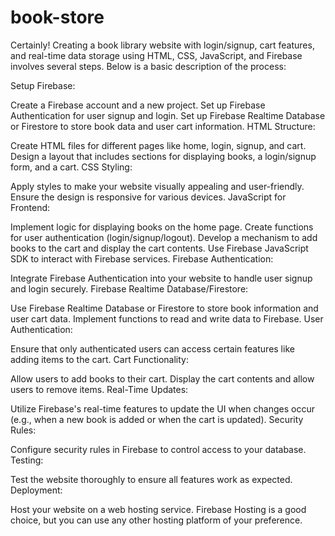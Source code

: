 # book-store
Certainly! Creating a book library website with login/signup, cart features, and real-time data storage using HTML, CSS, JavaScript, and Firebase involves several steps. Below is a basic description of the process:

Setup Firebase:

Create a Firebase account and a new project.
Set up Firebase Authentication for user signup and login.
Set up Firebase Realtime Database or Firestore to store book data and user cart information.
HTML Structure:

Create HTML files for different pages like home, login, signup, and cart.
Design a layout that includes sections for displaying books, a login/signup form, and a cart.
CSS Styling:

Apply styles to make your website visually appealing and user-friendly.
Ensure the design is responsive for various devices.
JavaScript for Frontend:

Implement logic for displaying books on the home page.
Create functions for user authentication (login/signup/logout).
Develop a mechanism to add books to the cart and display the cart contents.
Use Firebase JavaScript SDK to interact with Firebase services.
Firebase Authentication:

Integrate Firebase Authentication into your website to handle user signup and login securely.
Firebase Realtime Database/Firestore:

Use Firebase Realtime Database or Firestore to store book information and user cart data.
Implement functions to read and write data to Firebase.
User Authentication:

Ensure that only authenticated users can access certain features like adding items to the cart.
Cart Functionality:

Allow users to add books to their cart.
Display the cart contents and allow users to remove items.
Real-Time Updates:

Utilize Firebase's real-time features to update the UI when changes occur (e.g., when a new book is added or when the cart is updated).
Security Rules:

Configure security rules in Firebase to control access to your database.
Testing:

Test the website thoroughly to ensure all features work as expected.
Deployment:

Host your website on a web hosting service. Firebase Hosting is a good choice, but you can use any other hosting platform of your preference.
